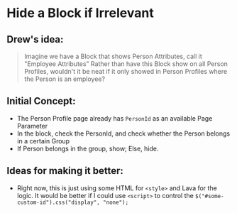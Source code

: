 # Hide a Block if Irrelevant

## Drew's idea:
> Imagine we have a Block that shows Person Attributes, call it "Employee Attributes"
> Rather than have this Block show on all Person Profiles, wouldn't it be neat if it only showed in Person Profiles where the Person is an employee?

## Initial Concept:
- The Person Profile page already has `PersonId` as an available Page Parameter
- In the block, check the PersonId, and check whether the Person belongs in a certain Group
- If Person belongs in the group, show; Else, hide.

## Ideas for making it better:
- Right now, this is just using some HTML for `<style>` and Lava for the logic. It would be better if I could use `<script>` to control the `$("#some-custom-id").css("display", "none");`